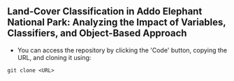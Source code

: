 ## Land-Cover Classification in Addo Elephant National Park: Analyzing the Impact of Variables, Classifiers, and Object-Based Approach
- You can access the repository by clicking the 'Code' button, copying the URL, and cloning it using:

```shell
git clone <URL>
